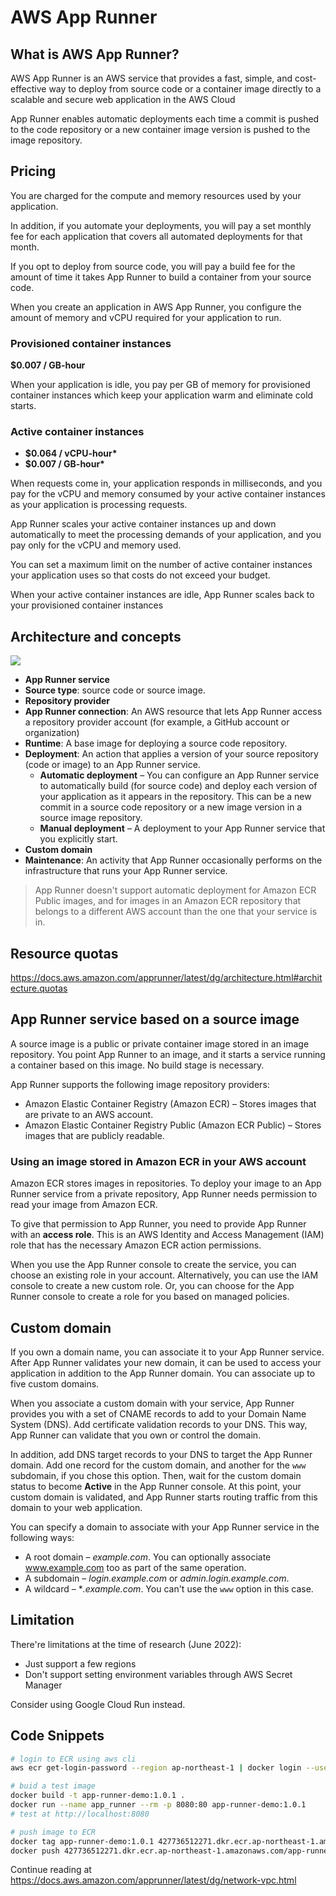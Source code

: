 # AWS App Runner

## What is AWS App Runner?

AWS App Runner is an AWS service that provides a fast, simple, and cost-effective way to deploy from source code or a container image directly to a scalable and secure web application in the AWS Cloud

App Runner enables automatic deployments each time a commit is pushed to the code repository or a new container image version is pushed to the image repository.


## Pricing

You are charged for the compute and memory resources used by your application. 

In addition, if you automate your deployments, you will pay a set monthly fee for each application that covers all automated deployments for that month. 

If you opt to deploy from source code, you will pay a build fee for the amount of time it takes App Runner to build a container from your source code.

When you create an application in AWS App Runner, you configure the amount of memory and vCPU required for your application to run.

### Provisioned container instances

**$0.007 / GB-hour**

When your application is idle, you pay per GB of memory for provisioned container instances which keep your application warm and eliminate cold starts.


### Active container instances

- **$0.064 / vCPU-hour\***
- **$0.007 / GB-hour\***

When requests come in, your application responds in milliseconds, and you pay for the vCPU and memory consumed by your active container instances as your application is processing requests.

App Runner scales your active container instances up and down automatically to meet the processing demands of your application, and you pay only for the vCPU and memory used.

You can set a maximum limit on the number of active container instances your application uses so that costs do not exceed your budget. 

When your active container instances are idle, App Runner scales back to your provisioned container instances 


## Architecture and concepts

![](https://docs.aws.amazon.com/apprunner/latest/dg/images/architecture.png)

- **App Runner service**
- **Source type**: source code or source image.
- **Repository provider**
- **App Runner connection**: An AWS resource that lets App Runner access a repository provider account (for example, a GitHub account or organization)
- **Runtime**: A base image for deploying a source code repository. 
- **Deployment**: An action that applies a version of your source repository (code or image) to an App Runner service.
  - **Automatic deployment** – You can configure an App Runner service to automatically build (for source code) and deploy each version of your application as it appears in the repository. This can be a new commit in a source code repository or a new image version in a source image repository.
  - **Manual deployment** – A deployment to your App Runner service that you explicitly start.
- **Custom domain**
- **Maintenance**: An activity that App Runner occasionally performs on the infrastructure that runs your App Runner service.

> App Runner doesn't support automatic deployment for Amazon ECR Public images, and for images in an Amazon ECR repository that belongs to a different AWS account than the one that your service is in.

## Resource quotas

https://docs.aws.amazon.com/apprunner/latest/dg/architecture.html#architecture.quotas


## App Runner service based on a source image

A source image is a public or private container image stored in an image repository. You point App Runner to an image, and it starts a service running a container based on this image. No build stage is necessary.

App Runner supports the following image repository providers:

- Amazon Elastic Container Registry (Amazon ECR) – Stores images that are private to an AWS account.
- Amazon Elastic Container Registry Public (Amazon ECR Public) – Stores images that are publicly readable.

### Using an image stored in Amazon ECR in your AWS account

Amazon ECR stores images in repositories. To deploy your image to an App Runner service from a private repository, App Runner needs permission to read your image from Amazon ECR. 

To give that permission to App Runner, you need to provide App Runner with an **access role**. This is an AWS Identity and Access Management (IAM) role that has the necessary Amazon ECR action permissions.

When you use the App Runner console to create the service, you can choose an existing role in your account. Alternatively, you can use the IAM console to create a new custom role. Or, you can choose for the App Runner console to create a role for you based on managed policies.


## Custom domain

If you own a domain name, you can associate it to your App Runner service. After App Runner validates your new domain, it can be used to access your application in addition to the App Runner domain. You can associate up to five custom domains.

When you associate a custom domain with your service, App Runner provides you with a set of CNAME records to add to your Domain Name System (DNS). Add certificate validation records to your DNS. This way, App Runner can validate that you own or control the domain.

In addition, add DNS target records to your DNS to target the App Runner domain. Add one record for the custom domain, and another for the `www` subdomain, if you chose this option. Then, wait for the custom domain status to become **Active** in the App Runner console. At this point, your custom domain is validated, and App Runner starts routing traffic from this domain to your web application.

You can specify a domain to associate with your App Runner service in the following ways:

- A root domain – *example.com*. You can optionally associate www.example.com too as part of the same operation.
- A subdomain – *login.example.com* or *admin.login.example.com*. 
- A wildcard – **.example.com*. You can't use the `www` option in this case.


## Limitation

There're limitations at the time of research (June 2022):
- Just support a few regions
- Don't support setting environment variables through AWS Secret Manager

Consider using Google Cloud Run instead.

## Code Snippets

```sh
# login to ECR using aws cli
aws ecr get-login-password --region ap-northeast-1 | docker login --username AWS --password-stdin 427736512271.dkr.ecr.ap-northeast-1.amazonaws.com

# buid a test image
docker build -t app-runner-demo:1.0.1 .
docker run --name app_runner --rm -p 8080:80 app-runner-demo:1.0.1
# test at http://localhost:8080

# push image to ECR
docker tag app-runner-demo:1.0.1 427736512271.dkr.ecr.ap-northeast-1.amazonaws.com/app-runner-demo:1.0.1
docker push 427736512271.dkr.ecr.ap-northeast-1.amazonaws.com/app-runner-demo:1.0.1
```

Continue reading at https://docs.aws.amazon.com/apprunner/latest/dg/network-vpc.html
